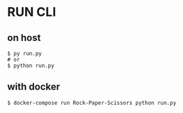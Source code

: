 # RUN CLI

## on host
```shell
$ py run.py
# or 
$ python run.py
```

## with docker
```shell
$ docker-compose run Rock-Paper-Scissors python run.py
```